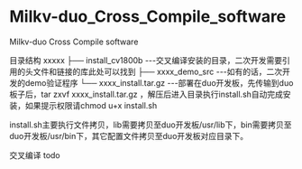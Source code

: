 # Milkv-duo_Cross_Compile_software
Milkv-duo Cross Compile software


目录结构
xxxxx
├── install_cv1800b ---交叉编译安装的目录，二次开发需要引用的头文件和链接的库此处可以找到
├── xxxx_demo_src ---如有的话，二次开发的demo验证程序
└── xxxx_install.tar.gz ---部署在duo开发板，先传输到duo板子后，tar zxvf xxxx_install.tar.gz ，解压后进入目录执行install.sh自动完成安装，如果提示权限请chmod u+x install.sh

install.sh主要执行文件拷贝，lib需要拷贝至duo开发板/usr/lib下，bin需要拷贝至duo开发板/usr/bin下，其它配置文件拷贝至duo开发板对应目录下。





交叉编译
todo


